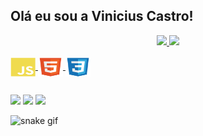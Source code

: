 ## Olá eu sou a Vinicius Castro!
<div align="center">
  <a href="https://github.com/Castrovinnie">
  <img height="180em" src="https://github-readme-stats.vercel.app/api?username=Castrovinnie&show_icons=true&theme=dracula&include_all_commits=true&count_private=true"/>
  <img height="180em" src="https://github-readme-stats.vercel.app/api/top-langs/?username=Castrovinnie&layout=compact&langs_count=7&theme=dracula"/>
</div>
<div style="display: inline_block"><br>
  <img align="center" alt="vinnie-Js" height="30" width="40" src="https://raw.githubusercontent.com/devicons/devicon/master/icons/javascript/javascript-plain.svg">
  <img align="center" alt="vinnie-HTML" height="30" width="40" src="https://raw.githubusercontent.com/devicons/devicon/master/icons/html5/html5-original.svg">
  <img align="center" alt="vinnie-CSS" height="30" width="40" src="https://raw.githubusercontent.com/devicons/devicon/master/icons/css3/css3-original.svg">
    
  ##
 
<div> 
   <a href="https://www.instagram.com/vinnie_castro/" target="_blank"><img src="https://img.shields.io/badge/-Instagram-%23E4405F?style=for-the-badge&logo=instagram&logoColor=white" target="_blank"></a>
 	 <a href = "mailto:vinnie_castro@hotmail.com"><img src="https://img.shields.io/badge/-Gmail-%23333?style=for-the-badge&logo=gmail&logoColor=white" target="_blank"></a>
   <a href="https://www.linkedin.com/in/vinicius-castro-8182b22b/" target="_blank"><img src="https://img.shields.io/badge/-LinkedIn-%230077B5?style=for-the-badge&logo=linkedin&logoColor=white" target="_blank"></a> 
 
  ![snake gif](https://github.com/Castrovinnie/Castrovinnie/blob/output/github-contribution-grid-snake.svg)
  
</div>


